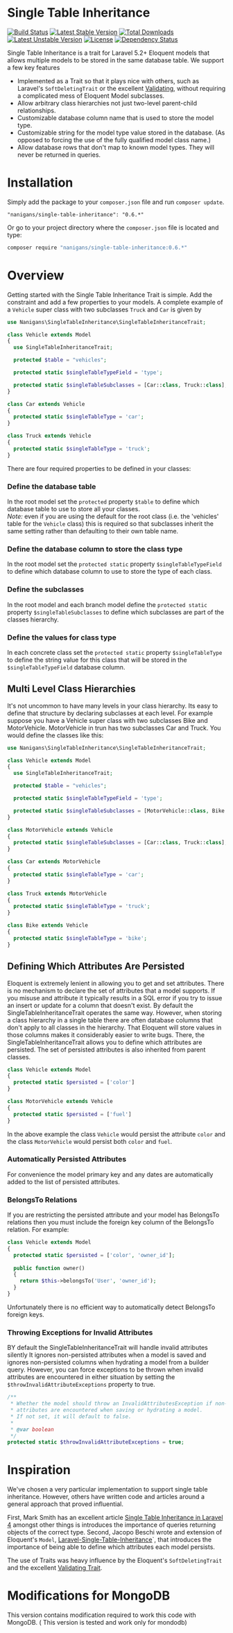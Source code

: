 Single Table Inheritance
========================


[![Build Status](https://travis-ci.org/Nanigans/single-table-inheritance.png?branch=master)](https://travis-ci.org/Nanigans/single-table-inheritance)
[![Latest Stable Version](https://poser.pugx.org/nanigans/single-table-inheritance/v/stable.svg)](https://packagist.org/packages/nanigans/single-table-inheritance)
[![Total Downloads](https://poser.pugx.org/nanigans/single-table-inheritance/downloads.svg)](https://packagist.org/packages/nanigans/single-table-inheritance)
[![Latest Unstable Version](https://poser.pugx.org/nanigans/single-table-inheritance/v/unstable.svg)](https://packagist.org/packages/nanigans/single-table-inheritance)
[![License](https://poser.pugx.org/nanigans/single-table-inheritance/license.svg)](https://packagist.org/packages/nanigans/single-table-inheritance)
[![Dependency Status](https://www.versioneye.com/php/nanigans:single-table-inheritance/badge.svg)](https://www.versioneye.com/php/nanigans:single-table-inheritance)

Single Table Inheritance is a trait for Laravel 5.2+ Eloquent models that allows multiple models to be stored in the same database table. We support a few key features

 * Implemented as a Trait so that it plays nice with others, such as Laravel's `SoftDeletingTrait` or the excellent [Validating](https://github.com/dwightwatson/validating), without requiring a complicated mess of Eloquent Model subclasses.
 * Allow arbitrary class hierarchies not just two-level parent-child relationships. 
 * Customizable database column name that is used to store the model type.
 * Customizable string for the model type value stored in the database. (As opposed to forcing the use of the fully qualified model class name.)
 * Allow database rows that don't map to known model types. They will never be returned in queries.



# Installation
Simply add the package to your `composer.json` file and run `composer update`.

```
"nanigans/single-table-inheritance": "0.6.*"
```

Or go to your project directory where the `composer.json` file is located and type:

```sh
composer require "nanigans/single-table-inheritance:0.6.*"
```

# Overview

Getting started with the Single Table Inheritance Trait is simple. Add the constraint and add a few properties to your models. A complete example of a `Vehicle` super class with two subclasses `Truck` and `Car` is given by

```php
use Nanigans\SingleTableInheritance\SingleTableInheritanceTrait;

class Vehicle extends Model
{
  use SingleTableInheritanceTrait;

  protected $table = "vehicles";

  protected static $singleTableTypeField = 'type';

  protected static $singleTableSubclasses = [Car::class, Truck::class];
}

class Car extends Vehicle
{
  protected static $singleTableType = 'car';
}

class Truck extends Vehicle
{
  protected static $singleTableType = 'truck';
}
```

There are four required properties to be defined in your classes:

### Define the database table
In the root model set the `protected` property `$table` to define which database table to use to store all your classes.  
*Note:* even if you are using the default for the root class (i.e. the 'vehicles' table for the `Vehicle` class) this is required so that subclasses inherit the same setting rather than defaulting to their own table name.

### Define the database column to store the class type
In the root model set the `protected static` property `$singleTableTypeField` to define which database column to use to store the type of each class.

### Define the subclasses
In the root model and each branch model define the `protected static` property `$singleTableSubclasses` to define which subclasses are part of the classes hierarchy.

### Define the values for class type 
In each concrete class set the `protected static` property `$singleTableType` to define the string value for this class that will be stored in the `$singleTableTypeField` database column.



## Multi Level Class Hierarchies

It's not uncommon to have many levels in your class hierarchy. Its easy to define that structure by declaring subclasses at each level. For example suppose you have a Vehicle super class with two subclasses Bike and MotorVehicle. MotorVehicle in trun has two subclasses Car and Truck. You would define the classes like this:

```php
use Nanigans\SingleTableInheritance\SingleTableInheritanceTrait;

class Vehicle extends Model
{
  use SingleTableInheritanceTrait;

  protected $table = "vehicles";

  protected static $singleTableTypeField = 'type';

  protected static $singleTableSubclasses = [MotorVehicle::class, Bike::class];
}

class MotorVehicle extends Vehicle
{
  protected static $singleTableSubclasses = [Car::class, Truck::class];
}

class Car extends MotorVehicle
{
  protected static $singleTableType = 'car';
}

class Truck extends MotorVehicle
{
  protected static $singleTableType = 'truck';
}

class Bike extends Vehicle
{
  protected static $singleTableType = 'bike';
}
```

## Defining Which Attributes Are Persisted

Eloquent is extremely lenient in allowing you to get and set attributes. There is no mechanism to declare the set of attributes that a model supports. If you misuse and attribute it typically results in a SQL error if you try to issue an insert or update for a column that doesn't exist. By default the SingleTableInheritanceTrait operates the same way. However, when storing a class hierarchy in a single table there are often database columns that don't apply to all classes in the hierarchy. That Eloquent will store values in those columns makes it considerably easier to write bugs. There, the SingleTableInheritanceTrait allows you to define which attributes are persisted. The set of persisted attributes is also inherited from parent classes.

```php
class Vehicle extends Model
{
  protected static $persisted = ['color']
}

class MotorVehicle extends Vehicle
{
  protected static $persisted = ['fuel']
}
```

In the above example the class `Vehicle` would persist the attribute `color` and the class `MotorVehicle` would persist both `color` and `fuel`.

### Automatically Persisted Attributes

For convenience the model primary key and any dates are automatically added to the list of persisted attributes.

### BelongsTo Relations

If you are restricting the persisted attribute and your model has BelongsTo relations then you must include the foreign key column of the BelongsTo relation. For example:

```php
class Vehicle extends Model
{
  protected static $persisted = ['color', 'owner_id'];
  
  public function owner()
  {
    return $this->belongsTo('User', 'owner_id');
  }
}
```

Unfortunately there is no efficient way to automatically detect BelongsTo foreign keys.

### Throwing Exceptions for Invalid Attributes

BY default the SingleTableInheritanceTrait will handle invalid attributes silently It ignores non-persisted attributes when a model is saved and ignores non-persisted columns when hydrating a model from a builder query. However, you can force exceptions to be thrown when invalid attributes are encountered in either situation by setting the `$throwInvalidAttributeExceptions` property to true.

```php
/**
 * Whether the model should throw an InvalidAttributesException if non-persisted 
 * attributes are encountered when saving or hydrating a model.
 * If not set, it will default to false.
 *
 * @var boolean
 */
protected static $throwInvalidAttributeExceptions = true;
```

# Inspiration 

We've chosen a very particular implementation to support single table inheritance. However, others have written code and articles around a general approach that proved influential.

First, Mark Smith has an excellent article [Single Table Inheritance in Laravel 4](http://www.colorfultyping.com/single-table-inheritance-in-laravel-4/) amongst other things is introduces the importance of queries returning objects of the correct type. Second, Jacopo Beschi wrote and extension of Eloquent's `Model`, [Laravel-Single-Table-Inheritance](https://github.com/intrip/laravel-single-table-inheritance)`, that introduces the importance of being able to define which attributes each model persists.

The use of Traits was heavy influence by the Eloquent's `SoftDeletingTrait` and the excellent [Validating Trait](https://github.com/dwightwatson/validating). 


# Modifications for MongoDB 
This version contains modification required to work this code with MongoDB. ( This version is  tested and work only for mondodb)


